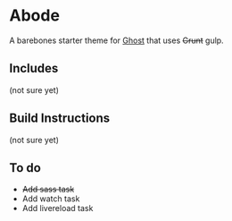 # Abode

A barebones starter theme for [Ghost](http://github.com/tryghost/ghost/) that uses ~~Grunt~~ gulp.

## Includes

(not sure yet)

## Build Instructions

(not sure yet)

## To do

- ~~Add sass task~~
- Add watch task
- Add livereload task
